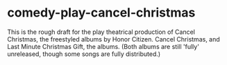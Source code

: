 # comedy-play-cancel-christmas
This is the rough draft for the play theatrical production of Cancel Christmas, the freestyled albums by Honor Citizen. Cancel Christmas, and Last Minute Christmas Gift, the albums. (Both albums are still 'fully' unreleased, though some songs are fully distributed.)
